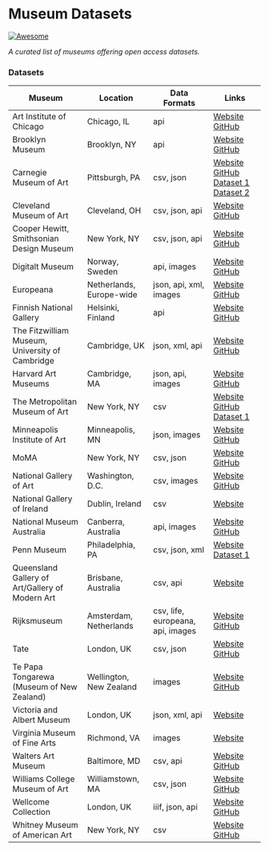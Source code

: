 # Museum Datasets
[![Awesome](https://awesome.re/badge-flat.svg)](https://awesome.re)

*A curated list of museums offering open access datasets.*

### Datasets
| Museum | Location | Data Formats | Links |
| --- | --- | --- | --- |
| Art Institute of Chicago | Chicago, IL | api | [Website](https://api.artic.edu/docs/) [GitHub](https://github.com/art-institute-of-chicago/data-aggregator)  |
| Brooklyn Museum | Brooklyn, NY | api | [Website](https://www.brooklynmuseum.org/opencollection/api) [GitHub](https://github.com/brooklynmuseum)  |
| Carnegie Museum of Art | Pittsburgh, PA | csv, json | [Website](https://collectionsasdata.github.io/facet2/) [GitHub](https://github.com/cmoa/collection) [Dataset 1](https://raw.githubusercontent.com/cmoa/collection/refs/heads/master/cmoa.csv) [Dataset 2](https://raw.githubusercontent.com/cmoa/collection/refs/heads/master/cmoa.json)  |
| Cleveland Museum of Art | Cleveland, OH | csv, json, api | [Website](https://openaccess-api.clevelandart.org/) [GitHub](https://github.com/ClevelandMuseumArt/openaccess)  |
| Cooper Hewitt, Smithsonian Design Museum | New York, NY | csv, json, api | [Website](https://www.cooperhewitt.org/open-source-at-cooper-hewitt/) [GitHub](https://github.com/cooperhewitt/collection)  |
| Digitalt Museum | Norway, Sweden | api, images | [Website](https://digitaltmuseum.org/) [GitHub](https://github.com/NordicMuseum/DiMu-API-documentation)  |
| Europeana | Netherlands, Europe-wide | json, api, xml, images | [Website](https://pro.europeana.eu/resources/apis) [GitHub](https://github.com/europeana/europeana-portal-collections)  |
| Finnish National Gallery | Helsinki, Finland | api | [Website](https://www.kansallisgalleria.fi/en/api-sovelluskehittajille) [GitHub](https://github.com/FinnishNationalGallery)  |
| The Fitzwilliam Museum, University of Cambridge | Cambridge, UK | json, xml, api | [Website](http://data.fitzmuseum.cam.ac.uk/) [GitHub](https://github.com/FitzwilliamMuseum/fitz-collection-raw-data)  |
| Harvard Art Museums | Cambridge, MA | json, api, images | [Website](https://www.harvardartmuseums.org/collections/api) [GitHub](https://github.com/harvardartmuseums/api-docs)  |
| The Metropolitan Museum of Art | New York, NY | csv | [Website](https://www.metmuseum.org/art/collection) [GitHub](https://github.com/metmuseum/openaccess) [Dataset 1](https://github.com/metmuseum/openaccess/raw/refs/heads/master/MetObjects.csv)  |
| Minneapolis Institute of Art | Minneapolis, MN | json, images | [Website](https://collections.artsmia.org/) [GitHub](https://github.com/artsmia/collection)  |
| MoMA | New York, NY | csv, json | [Website](https://www.moma.org/collection/) [GitHub](https://github.com/MuseumofModernArt/collection)  |
| National Gallery of Art | Washington, D.C. | csv, images | [Website](https://images.nga.gov/en/page/openaccess.html) [GitHub](https://github.com/NationalGalleryOfArt/opendata)  |
| National Gallery of Ireland | Dublin, Ireland | csv | [Website](https://data.gov.ie/dataset/national-gallery-of-ireland-creative-commons-list)  |
| National Museum Australia | Canberra, Australia | api, images | [Website](https://www.nma.gov.au/about/our-collection/museum-api) [GitHub](https://github.com/NationalMuseumAustralia/Collection-API)  |
| Penn Museum | Philadelphia, PA | csv, json, xml | [Website](https://www.penn.museum/collections/objects/data.php) [Dataset 1](https://www.penn.museum/collections/assets/data/Penn_Museum_Collections_Data.csv)  |
| Queensland Gallery of Art/Gallery of Modern Art | Brisbane, Australia | csv, api | [Website](https://www.data.qld.gov.au/dataset/qagoma-collection)  |
| Rijksmuseum | Amsterdam, Netherlands | csv, life, europeana, api, images | [Website](https://data.rijksmuseum.nl/object-metadata/download/) [GitHub](https://github.com/Rijksmuseum/rijksmuseum.github.io)  |
| Tate | London, UK | csv, json | [Website](http://www.tate.org.uk/about-us/policies-and-procedures/creative-commons-licences-tate) [GitHub](https://github.com/tategallery/collection)  |
| Te Papa Tongarewa (Museum of New Zealand) | Wellington, New Zealand | images | [Website](https://collections.tepapa.govt.nz/) [GitHub](https://github.com/te-papa/image-downloads-stats)  |
| Victoria and Albert Museum | London, UK | json, xml, api | [Website](https://www.vam.ac.uk/api)  |
| Virginia Museum of Fine Arts | Richmond, VA | images | [Website](https://www.vmfa.museum/collections/collections-archive/)  |
| Walters Art Museum | Baltimore, MD | csv, api | [Website](http://api.thewalters.org/) [GitHub](https://github.com/WaltersArtMuseum/walters-api)  |
| Williams College Museum of Art | Williamstown, MA | csv, json | [Website](https://wcma.williams.edu/wcma-digital-project/) [GitHub](https://github.com/wcmaart/collection)  |
| Wellcome Collection | London, UK | iiif, json, api | [Website](https://developers.wellcomecollection.org/) [GitHub](https://github.com/wellcomecollection/catalogue-api)  |
| Whitney Museum of American Art | New York, NY | csv | [Website](https://whitney.org/open-access) [GitHub](https://github.com/whitneymuseum/open-access)  |
